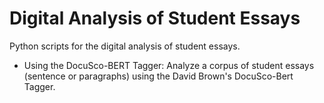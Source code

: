 # Digital Analysis of Student Essays
Python scripts for the digital analysis of student essays. 
* Using the DocuSco-BERT Tagger: Analyze a corpus of student essays (sentence or paragraphs) using the David Brown's DocuSco-Bert Tagger.

